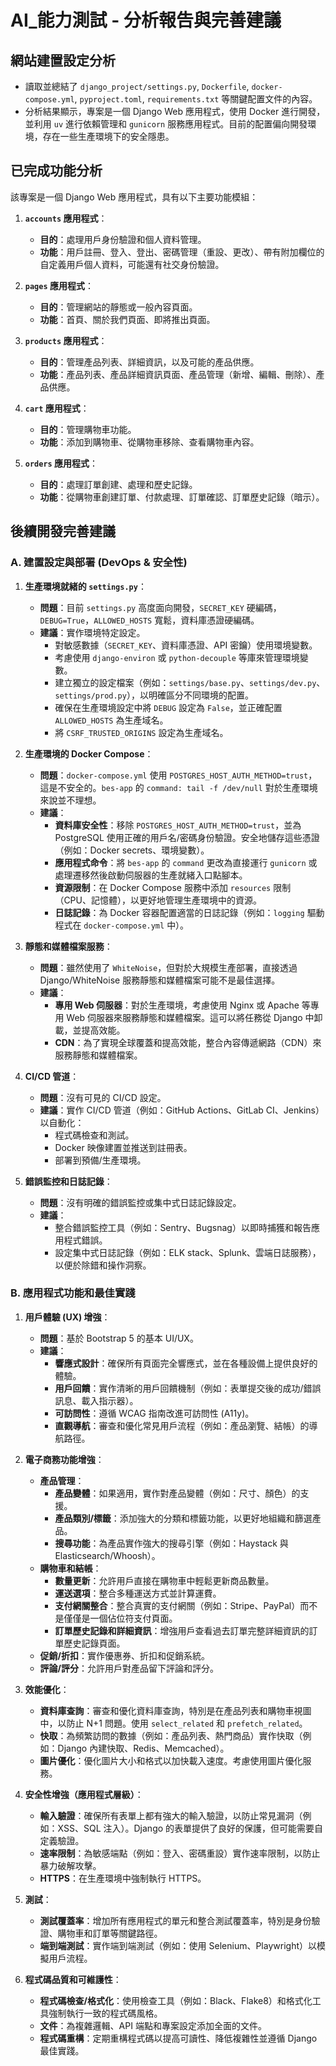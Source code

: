 # AI_能力測試 - 分析報告與完善建議

## 網站建置設定分析

*   讀取並總結了 `django_project/settings.py`, `Dockerfile`, `docker-compose.yml`, `pyproject.toml`, `requirements.txt` 等關鍵配置文件的內容。
*   分析結果顯示，專案是一個 Django Web 應用程式，使用 Docker 進行開發，並利用 `uv` 進行依賴管理和 `gunicorn` 服務應用程式。目前的配置偏向開發環境，存在一些生產環境下的安全隱患。

## 已完成功能分析

該專案是一個 Django Web 應用程式，具有以下主要功能模組：

1.  **`accounts` 應用程式**：
    *   **目的**：處理用戶身份驗證和個人資料管理。
    *   **功能**：用戶註冊、登入、登出、密碼管理（重設、更改）、帶有附加欄位的自定義用戶個人資料，可能還有社交身份驗證。

2.  **`pages` 應用程式**：
    *   **目的**：管理網站的靜態或一般內容頁面。
    *   **功能**：首頁、關於我們頁面、即將推出頁面。

3.  **`products` 應用程式**：
    *   **目的**：管理產品列表、詳細資訊，以及可能的產品供應。
    *   **功能**：產品列表、產品詳細資訊頁面、產品管理（新增、編輯、刪除）、產品供應。

4.  **`cart` 應用程式**：
    *   **目的**：管理購物車功能。
    *   **功能**：添加到購物車、從購物車移除、查看購物車內容。

5.  **`orders` 應用程式**：
    *   **目的**：處理訂單創建、處理和歷史記錄。
    *   **功能**：從購物車創建訂單、付款處理、訂單確認、訂單歷史記錄（暗示）。

## 後續開發完善建議

### A. 建置設定與部署 (DevOps & 安全性)

1.  **生產環境就緒的 `settings.py`**：
    *   **問題**：目前 `settings.py` 高度面向開發，`SECRET_KEY` 硬編碼，`DEBUG=True`，`ALLOWED_HOSTS` 寬鬆，資料庫憑證硬編碼。
    *   **建議**：實作環境特定設定。
        *   對敏感數據（`SECRET_KEY`、資料庫憑證、API 密鑰）使用環境變數。
        *   考慮使用 `django-environ` 或 `python-decouple` 等庫來管理環境變數。
        *   建立獨立的設定檔案（例如：`settings/base.py`、`settings/dev.py`、`settings/prod.py`），以明確區分不同環境的配置。
        *   確保在生產環境設定中將 `DEBUG` 設定為 `False`，並正確配置 `ALLOWED_HOSTS` 為生產域名。
        *   將 `CSRF_TRUSTED_ORIGINS` 設定為生產域名。

2.  **生產環境的 Docker Compose**：
    *   **問題**：`docker-compose.yml` 使用 `POSTGRES_HOST_AUTH_METHOD=trust`，這是不安全的。`bes-app` 的 `command: tail -f /dev/null` 對於生產環境來說並不理想。
    *   **建議**：
        *   **資料庫安全性**：移除 `POSTGRES_HOST_AUTH_METHOD=trust`，並為 PostgreSQL 使用正確的用戶名/密碼身份驗證。安全地儲存這些憑證（例如：Docker secrets、環境變數）。
        *   **應用程式命令**：將 `bes-app` 的 `command` 更改為直接運行 `gunicorn` 或處理遷移然後啟動伺服器的生產就緒入口點腳本。
        *   **資源限制**：在 Docker Compose 服務中添加 `resources` 限制（CPU、記憶體），以更好地管理生產環境中的資源。
        *   **日誌記錄**：為 Docker 容器配置適當的日誌記錄（例如：`logging` 驅動程式在 `docker-compose.yml` 中）。

3.  **靜態和媒體檔案服務**：
    *   **問題**：雖然使用了 `WhiteNoise`，但對於大規模生產部署，直接透過 Django/WhiteNoise 服務靜態和媒體檔案可能不是最佳選擇。
    *   **建議**：
        *   **專用 Web 伺服器**：對於生產環境，考慮使用 Nginx 或 Apache 等專用 Web 伺服器來服務靜態和媒體檔案。這可以將任務從 Django 中卸載，並提高效能。
        *   **CDN**：為了實現全球覆蓋和提高效能，整合內容傳遞網路（CDN）來服務靜態和媒體檔案。

4.  **CI/CD 管道**：
    *   **問題**：沒有可見的 CI/CD 設定。
    *   **建議**：實作 CI/CD 管道（例如：GitHub Actions、GitLab CI、Jenkins）以自動化：
        *   程式碼檢查和測試。
        *   Docker 映像建置並推送到註冊表。
        *   部署到預備/生產環境。

5.  **錯誤監控和日誌記錄**：
    *   **問題**：沒有明確的錯誤監控或集中式日誌記錄設定。
    *   **建議**：
        *   整合錯誤監控工具（例如：Sentry、Bugsnag）以即時捕獲和報告應用程式錯誤。
        *   設定集中式日誌記錄（例如：ELK stack、Splunk、雲端日誌服務），以便於除錯和操作洞察。

### B. 應用程式功能和最佳實踐

1.  **用戶體驗 (UX) 增強**：
    *   **問題**：基於 Bootstrap 5 的基本 UI/UX。
    *   **建議**：
        *   **響應式設計**：確保所有頁面完全響應式，並在各種設備上提供良好的體驗。
        *   **用戶回饋**：實作清晰的用戶回饋機制（例如：表單提交後的成功/錯誤訊息、載入指示器）。
        *   **可訪問性**：遵循 WCAG 指南改進可訪問性 (A11y)。
        *   **直觀導航**：審查和優化常見用戶流程（例如：產品瀏覽、結帳）的導航路徑。

2.  **電子商務功能增強**：
    *   **產品管理**：
        *   **產品變體**：如果適用，實作對產品變體（例如：尺寸、顏色）的支援。
        *   **產品類別/標籤**：添加強大的分類和標籤功能，以更好地組織和篩選產品。
        *   **搜尋功能**：為產品實作強大的搜尋引擎（例如：Haystack 與 Elasticsearch/Whoosh）。
    *   **購物車和結帳**：
        *   **數量更新**：允許用戶直接在購物車中輕鬆更新商品數量。
        *   **運送選項**：整合多種運送方式並計算運費。
        *   **支付網關整合**：整合真實的支付網關（例如：Stripe、PayPal）而不是僅僅是一個佔位符支付頁面。
        *   **訂單歷史記錄和詳細資訊**：增強用戶查看過去訂單完整詳細資訊的訂單歷史記錄頁面。
    *   **促銷/折扣**：實作優惠券、折扣和促銷系統。
    *   **評論/評分**：允許用戶對產品留下評論和評分。

3.  **效能優化**：
    *   **資料庫查詢**：審查和優化資料庫查詢，特別是在產品列表和購物車視圖中，以防止 N+1 問題。使用 `select_related` 和 `prefetch_related`。
    *   **快取**：為頻繁訪問的數據（例如：產品列表、熱門商品）實作快取（例如：Django 內建快取、Redis、Memcached）。
    *   **圖片優化**：優化圖片大小和格式以加快載入速度。考慮使用圖片優化服務。

4.  **安全性增強（應用程式層級）**：
    *   **輸入驗證**：確保所有表單上都有強大的輸入驗證，以防止常見漏洞（例如：XSS、SQL 注入）。Django 的表單提供了良好的保護，但可能需要自定義驗證。
    *   **速率限制**：為敏感端點（例如：登入、密碼重設）實作速率限制，以防止暴力破解攻擊。
    *   **HTTPS**：在生產環境中強制執行 HTTPS。

5.  **測試**：
    *   **測試覆蓋率**：增加所有應用程式的單元和整合測試覆蓋率，特別是身份驗證、購物車和訂單等關鍵路徑。
    *   **端到端測試**：實作端到端測試（例如：使用 Selenium、Playwright）以模擬用戶流程。

6.  **程式碼品質和可維護性**：
    *   **程式碼檢查/格式化**：使用檢查工具（例如：Black、Flake8）和格式化工具強制執行一致的程式碼風格。
    *   **文件**：為複雜邏輯、API 端點和專案設定添加全面的文件。
    *   **程式碼重構**：定期重構程式碼以提高可讀性、降低複雜性並遵循 Django 最佳實踐。
